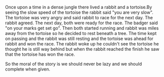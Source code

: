 Once upon a time in a dense jungle there lived a rabbit and a tortoise.By seeing the slow speed of the tortoise the rabbit said "you are very slow". The tortoise was very angry and said rabbit to race for the next day. The rabbit agreed. The next day, both were ready for the race. The badger said "on your marks get set go". Then both started running and rabbit was miles away from the tortoise so he decided to rest beneath a tree. The time kept on passing and the rabbit was still resting and the tortoise was ahead for rabbit and won the race. The rabbit woke up he couldn't see the tortoise he thought he is still way behind but when the rabbit reached the finish he saw that the tortoise has won the race.

So the moral of the story is we should never be lazy and we should complete when given.